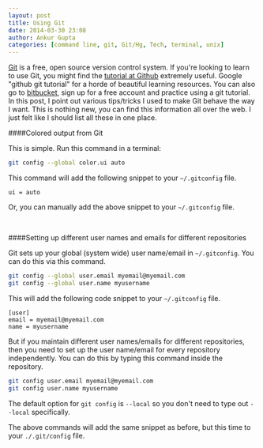 ```yaml
---
layout: post
title: Using Git
date: 2014-03-30 23:08
author: Ankur Gupta
categories: [command line, git, Git/Hg, Tech, terminal, unix]
---
```


[Git](http://git-scm.com/) is a free, open source version control system. If you're
looking to learn to use Git, you might find the [tutorial at Github](https://try.github.io)
extremely useful. Google "github git tutorial" for a horde of beautiful learning resources.
You can also go to [bitbucket](http://bitbucket.org), sign up for a free account and
practice using a git tutorial. In this post, I point out various tips/tricks I used
to make Git behave the way I want. This is nothing new, you can find this information
all over the web. I just felt like I should list all these in one place.


####Colored output from Git

This is simple. Run this command in a terminal:

```bash
git config --global color.ui auto
```

This command will add the following snippet to your `~/.gitconfig` file.

```
ui = auto
```

Or, you can manually add the above snippet to your `~/.gitconfig` file.

<br/>

####Setting up different user names and emails for different repositories

Git sets up your global (system wide) user name/email in `~/.gitconfig`.
You can do this via this command.

```bash
git config --global user.email myemail@myemail.com
git config --global user.name myusername
```

This will add the following code snippet to your `~/.gitconfig` file.

```
[user]
email = myemail@myemail.com
name = myusername
```

But if you maintain different user names/emails for different repositories,
then you need to set up the user name/email for every repository independently.
You can do this by typing this command inside the repository.

```bash
git config user.email myemail@myemail.com
git config user.name myusername
```

The default option for `git config` is `--local` so you don't need to
type out `--local` specifically.

The above commands will add the same snippet as before, but this time to
your `./.git/config` file.




</li>



</ol>
